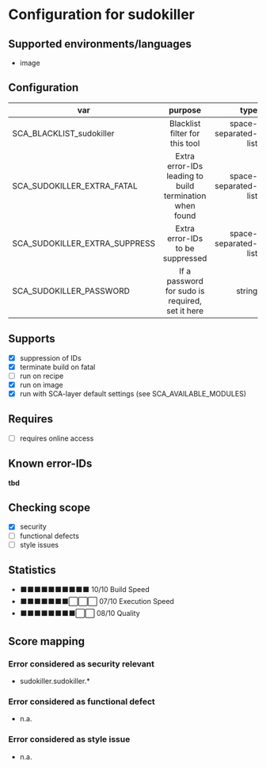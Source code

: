 # Configuration for sudokiller

## Supported environments/languages

* image

## Configuration

| var | purpose | type | default |
| ------------- |:-------------:| -----:| -----:
| SCA_BLACKLIST_sudokiller | Blacklist filter for this tool | space-separated-list | ""
| SCA_SUDOKILLER_EXTRA_FATAL | Extra error-IDs leading to build termination when found | space-separated-list | "":
| SCA_SUDOKILLER_EXTRA_SUPPRESS | Extra error-IDs to be suppressed | space-separated-list | ""
| SCA_SUDOKILLER_PASSWORD | If a password for sudo is required, set it here | string | ""

## Supports

* [x] suppression of IDs
* [x] terminate build on fatal
* [ ] run on recipe
* [x] run on image
* [x] run with SCA-layer default settings (see SCA_AVAILABLE_MODULES)

## Requires

* [ ] requires online access

## Known error-IDs

__tbd__

## Checking scope

* [x] security
* [ ] functional defects
* [ ] style issues

## Statistics

* ⬛⬛⬛⬛⬛⬛⬛⬛⬛⬛ 10/10 Build Speed
* ⬛⬛⬛⬛⬛⬛⬛⬜⬜⬜ 07/10 Execution Speed
* ⬛⬛⬛⬛⬛⬛⬛⬛⬜⬜ 08/10 Quality

## Score mapping

### Error considered as security relevant

* sudokiller.sudokiller.*

### Error considered as functional defect

* n.a.

### Error considered as style issue

* n.a.
